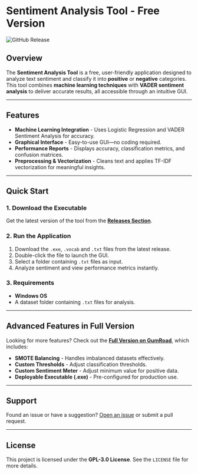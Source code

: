# Sentiment Analysis Tool - Free Version

![GitHub Release](https://img.shields.io/github/v/release/AxelBcr/Sentiment-Analysis-Tool?include_prereleases)  

## Overview
The **Sentiment Analysis Tool** is a free, user-friendly application designed to analyze text sentiment and classify it into **positive** or **negative** categories. This tool combines **machine learning techniques** with **VADER sentiment analysis** to deliver accurate results, all accessible through an intuitive GUI.

---

## Features
- **Machine Learning Integration** - Uses Logistic Regression and VADER Sentiment Analysis for accuracy.
- **Graphical Interface** - Easy-to-use GUI—no coding required.
- **Performance Reports** - Displays accuracy, classification metrics, and confusion matrices.
- **Preprocessing & Vectorization** - Cleans text and applies TF-IDF vectorization for meaningful insights.

---

## Quick Start
### 1. Download the Executable
Get the latest version of the tool from the **[Releases Section](https://github.com/AxelBcr/Sentiment-Analysis-Tool/releases)**.

### 2. Run the Application
1. Download the `.exe`, `.vocab` and `.txt` files from the latest release.
2. Double-click the file to launch the GUI.
3. Select a folder containing `.txt` files as input.
4. Analyze sentiment and view performance metrics instantly.

### 3. Requirements
- **Windows OS**
- A dataset folder containing `.txt` files for analysis.

---

## Advanced Features in Full Version
Looking for more features? Check out the **[Full Version on GumRoad](https://axelbcr.gumroad.com/l/sentiment-analysis-tool)**, which includes:
- **SMOTE Balancing** - Handles imbalanced datasets effectively.
- **Custom Thresholds** - Adjust classification thresholds.
- **Custom Sentiment Meter** - Adjust minimum value for positive data.
- **Deployable Executable (.exe)** - Pre-configured for production use.

---

## Support
Found an issue or have a suggestion? [Open an issue](https://github.com/AxelBcr/Sentiment-Analysis-Tool/issues) or submit a pull request.

---

## License
This project is licensed under the **GPL-3.0 License**. See the `LICENSE` file for more details.
